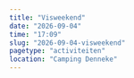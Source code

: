 ```yaml
---
title: "Visweekend"
date: "2026-09-04"
time: "17:09"
slug: "2026-09-04-visweekend"
pagetype: "activiteiten"
location: "Camping Denneke"
---
```




